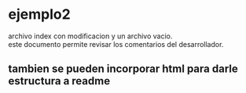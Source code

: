 # ejemplo2
archivo index con modificacion y un archivo vacio.
<br>
este documento permite revisar los comentarios del desarrollador.
<h2> tambien se pueden incorporar html para darle estructura a readme</h2>
